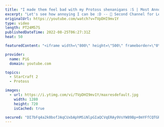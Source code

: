 ```yaml
---
title: "I made them feel bad with my Protoss shenanigans :S | Most Annoying Player Ever #3 - StarCraft 2"
excerpt: "Let's see how annoying I can be :D -- 🐷 Second Channel for Learning StarCraft 2: https://www.youtube.com/c/PiGRandom 🐷 Third Channel for Daily Pro Casts: https://www.youtube.com/c/PiGCasts -- 🐷 Watch live at https://www.twitch.tv/x5_pig 🐷 Support PiG: https://www.patreon.com/PiGSC2 🐷 PiG’s Discord:"
originalUrl: https://youtube.com/watch?v=TVpDHI9mv1Y
type: video
length: PT24M57S
publishedDateTime: 2022-08-25T06:27:31Z
heat: 50

featuredContent: "<iframe width=\"800\" height=\"500\" frameborder=\"0\" src=\"https://www.youtube.com/embed/TVpDHI9mv1Y\" allow=\"accelerometer; autoplay; encrypted-media; gyroscope; picture-in-picture\" allowfullscreen></iframe>"

provider:
  name: PiG
  domain: youtube.com

topics:
  - StarCraft 2
  - Protoss

images:
  - url: https://i.ytimg.com/vi/TVpDHI9mv1Y/maxresdefault.jpg
    width: 1280
    height: 720
    isCached: true

secured: "DI7bFq4a2k0bofJAqCUxbAphMSiNlpGIaQCVqERAy9VsYW89Bp+0mYFfCQTGRJjrKvT/IL4b9hb4dt6x5CJjpmhKPPYUBeaufAWSoF2YRF/0Kg4zPi3+GXSl3M5qGAdwWGAa4oOrfrkisoO6wLfnykYis9GB65Zei+/i15FsdDLFdk++r8PIlLqRtRIL8CDgbVD940ZP6M96cohvYw+V4La5oXjBw0tUXhcb3V+X3HGoB7MOtZzGY8UWcwx/QAv4++hLVbqLtpwyt36ynviG5iEEgsn0Jvu4iioThGv5vg84yFkT5HRfy3F3l5weLKvnqhaHeOF8NFjIo27BYQveZLuZqNnJekS/PbBM+lZul2005lmZOfGvNCczFJkGvjJ0n4sqqB+yr9ntwV7F2gfZQun3b47QfU99cD7lGwQxUtg=;//o3VzWwPmg8R3C4bKOvJA=="
---
```


